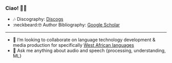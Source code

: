 ### Ciao! 👋🏾

<!--
**ruohoruotsi/ruohoruotsi** is a ✨ _special_ ✨ repository because its `README.md` (this file) appears on your GitHub profile.
-->

- :notes: Discography: [Discogs](https://www.discogs.com/artist/326567-Ruoho-Ruotsi)
- :neckbeard:🤓 Author Bibliography: [Google Scholar](https://scholar.google.com/citations?user=h1KyIt0AAAAJ&hl=en)


---
- 👯 I’m looking to collaborate on language technology development & media production for specifically [West African languages](https://github.com/Niger-Volta-LTI) 
- 💬 Ask me anything about audio and speech {processing, understanding, ML} 


